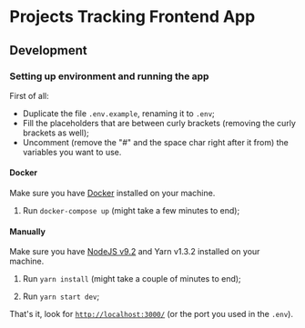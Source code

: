 # Projects Tracking Frontend App

## Development

### Setting up environment and running the app

First of all:

- Duplicate the file `.env.example`, renaming it to `.env`;
- Fill the placeholders that are between curly brackets (removing the curly brackets as well);
- Uncomment (remove the "#" and the space char right after it from) the variables you want to use. 

#### Docker

Make sure you have [Docker](https://store.docker.com/search?type=edition&offering=community) installed on your machine.

1. Run `docker-compose up` (might take a few minutes to end);

#### Manually

Make sure you have [NodeJS v9.2](https://nodejs.org/en/download/) and Yarn v1.3.2 installed on your machine.

1. Run `yarn install` (might take a couple of minutes to end);

2. Run `yarn start dev`;

That's it, look for [`http://localhost:3000/`](http://localhost:3000/) (or the port you used in the `.env`).
